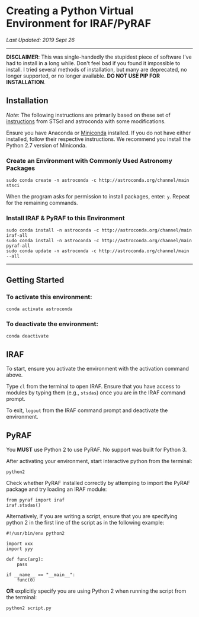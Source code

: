 # Creating a Python Virtual Environment for IRAF/PyRAF
*Last Updated: 2019 Sept 26*

---

**DISCLAIMER**:
This was single-handedly the stupidest piece of software I've had to install in a long while. Don't feel bad if you found it impossible to install. I tried several methods of installation, but many are deprecated, no longer supported, or no longer available. **DO NOT USE PIP FOR INSTALLATION**.


## Installation
_Note_: The following instructions are primarily based on these set of [instructions](https://astroconda.readthedocs.io/en/latest/faq.html) from STScI and astroconda with some modifications.

Ensure you have Anaconda or [Miniconda](https://docs.conda.io/en/latest/miniconda.html) installed. If you do not have either installed, follow their respective instructions. We recommend you install the Python 2.7 version of Miniconda.

### Create an Environment with Commonly Used Astronomy Packages

```
sudo conda create -n astroconda -c http://astroconda.org/channel/main stsci
```

When the program asks for permission to install packages, enter: `y`.
Repeat for the remaining commands.

### Install IRAF & PyRAF to this Environment

```
sudo conda install -n astroconda -c http://astroconda.org/channel/main iraf-all
sudo conda install -n astroconda -c http://astroconda.org/channel/main pyraf-all
sudo conda update -n astroconda -c http://astroconda.org/channel/main --all
```

---

## Getting Started

### To activate this environment:
```
conda activate astroconda
```

### To deactivate the environment:
```
conda deactivate
```


## IRAF
To start, ensure you activate the environment with the activation command above.

Type `cl` from the terminal to open IRAF. Ensure that you have access to modules by typing them (e.g., `stsdas`) once you are in the IRAF command prompt.

To exit, `logout` from the IRAF command prompt and deactivate the environment.


## PyRAF
You **MUST** use Python 2 to use PyRAF. No support was built for Python 3.

After activating your environment, start interactive python from the terminal:

```
python2
```

Check whether PyRAF installed correctly by attemping to import the PyRAF package and try loading an IRAF module:

```
from pyraf import iraf
iraf.stsdas()
```

Alternatively, if you are writing a script, ensure that you are specifying python 2 in the first line of the script as in the following example:

```
#!/usr/bin/env python2

import xxx
import yyy

def func(arg):
	pass
	
if __name__ == "__main__":
	func(0)
```

**OR** explicitly specify you are using Python 2 when running the script from the terminal:

```
python2 script.py
```